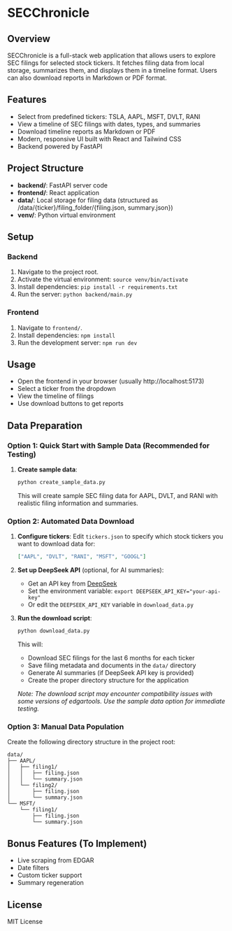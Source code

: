 # SECChronicle

## Overview

SECChronicle is a full-stack web application that allows users to explore SEC filings for selected stock tickers. It fetches filing data from local storage, summarizes them, and displays them in a timeline format. Users can also download reports in Markdown or PDF format.

## Features

- Select from predefined tickers: TSLA, AAPL, MSFT, DVLT, RANI
- View a timeline of SEC filings with dates, types, and summaries
- Download timeline reports as Markdown or PDF
- Modern, responsive UI built with React and Tailwind CSS
- Backend powered by FastAPI

## Project Structure

- **backend/**: FastAPI server code
- **frontend/**: React application
- **data/**: Local storage for filing data (structured as /data/{ticker}/filing_folder/{filing.json, summary.json})
- **venv/**: Python virtual environment

## Setup

### Backend

1. Navigate to the project root.
2. Activate the virtual environment: `source venv/bin/activate`
3. Install dependencies: `pip install -r requirements.txt`
4. Run the server: `python backend/main.py`

### Frontend

1. Navigate to `frontend/`.
2. Install dependencies: `npm install`
3. Run the development server: `npm run dev`

## Usage

- Open the frontend in your browser (usually http://localhost:5173)
- Select a ticker from the dropdown
- View the timeline of filings
- Use download buttons to get reports

## Data Preparation

### Option 1: Quick Start with Sample Data (Recommended for Testing)

1. **Create sample data**:
   ```bash
   python create_sample_data.py
   ```

   This will create sample SEC filing data for AAPL, DVLT, and RANI with realistic filing information and summaries.

### Option 2: Automated Data Download

1. **Configure tickers**: Edit `tickers.json` to specify which stock tickers you want to download data for:
   ```json
   ["AAPL", "DVLT", "RANI", "MSFT", "GOOGL"]
   ```

2. **Set up DeepSeek API** (optional, for AI summaries):
   - Get an API key from [DeepSeek](https://platform.deepseek.com/)
   - Set the environment variable: `export DEEPSEEK_API_KEY="your-api-key"`
   - Or edit the `DEEPSEEK_API_KEY` variable in `download_data.py`

3. **Run the download script**:
   ```bash
   python download_data.py
   ```

   This will:
   - Download SEC filings for the last 6 months for each ticker
   - Save filing metadata and documents in the `data/` directory
   - Generate AI summaries (if DeepSeek API key is provided)
   - Create the proper directory structure for the application

   *Note: The download script may encounter compatibility issues with some versions of edgartools. Use the sample data option for immediate testing.*

### Option 3: Manual Data Population

Create the following directory structure in the project root:

```
data/
├── AAPL/
│   ├── filing1/
│   │   ├── filing.json
│   │   └── summary.json
│   └── filing2/
│       ├── filing.json
│       └── summary.json
└── MSFT/
    └── filing1/
        ├── filing.json
        └── summary.json
```

## Bonus Features (To Implement)

- Live scraping from EDGAR
- Date filters
- Custom ticker support
- Summary regeneration

## License

MIT License
